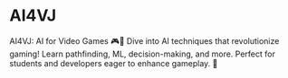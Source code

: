 # AI4VJ
AI4VJ: AI for Video Games 🎮🤖 Dive into AI techniques that revolutionize gaming! Learn pathfinding, ML, decision-making, and more. Perfect for students and developers eager to enhance gameplay. 🚀

